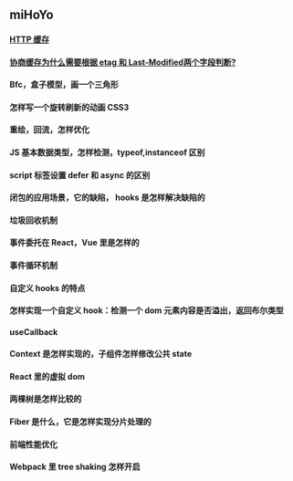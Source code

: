 ## miHoYo

#### [HTTP 缓存](/pages/http.html#HTTP缓存)

#### [协商缓存为什么需要根据 etag 和 Last-Modified**两个**字段判断?](/pages/http.html#为什么要有etag)

#### Bfc，盒子模型，画一个三角形

#### 怎样写一个旋转刷新的动画 CSS3

#### 重绘，回流，怎样优化

#### JS 基本数据类型，怎样检测，typeof,instanceof 区别

#### script 标签设置 defer 和 async 的区别

#### 闭包的应用场景，它的缺陷， hooks 是怎样解决缺陷的

#### 垃圾回收机制

#### 事件委托在 React，Vue 里是怎样的

#### 事件循环机制

#### 自定义 hooks 的特点

#### 怎样实现一个自定义 hook：检测一个 dom 元素内容是否溢出，返回布尔类型

#### useCallback

#### Context 是怎样实现的，子组件怎样修改公共 state

#### React 里的虚拟 dom

#### 两棵树是怎样比较的

#### Fiber 是什么，它是怎样实现分片处理的

#### 前端性能优化

#### Webpack 里 tree shaking 怎样开启
